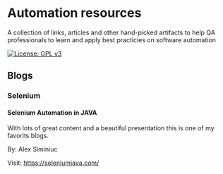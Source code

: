 # Automation resources

A collection of links, articles and other hand-picked artifacts to help QA professionals to learn and apply best practicies on software automation

[![License: GPL v3](https://img.shields.io/badge/License-GPLv3-blue.svg)](https://www.gnu.org/licenses/gpl-3.0)

## Blogs

### Selenium

#### Selenium Automation in JAVA
With lots of great content and a beautiful presentation this is one of my favorits blogs.

By: Alex Siminiuc

Visit: https://seleniumjava.com/
